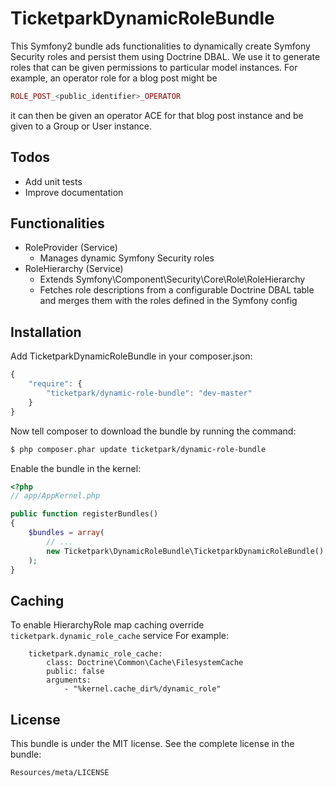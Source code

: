 # TicketparkDynamicRoleBundle

This Symfony2 bundle ads functionalities to dynamically create Symfony Security roles and persist them using Doctrine DBAL.
We use it to generate roles that can be given permissions to particular model instances. For example, an operator role for a blog post might be
```php
ROLE_POST_<public_identifier>_OPERATOR
```
it can then be given an operator ACE for that blog post instance and be given to a Group or User instance.

## Todos
* Add unit tests
* Improve documentation

## Functionalities
* RoleProvider (Service)
    * Manages dynamic Symfony Security roles
* RoleHierarchy (Service)
    * Extends Symfony\Component\Security\Core\Role\RoleHierarchy
    * Fetches role descriptions from a configurable Doctrine DBAL table and merges them with the roles defined in the Symfony config

## Installation

Add TicketparkDynamicRoleBundle in your composer.json:

```js
{
    "require": {
        "ticketpark/dynamic-role-bundle": "dev-master"
    }
}
```

Now tell composer to download the bundle by running the command:

``` bash
$ php composer.phar update ticketpark/dynamic-role-bundle
```

Enable the bundle in the kernel:

``` php
<?php
// app/AppKernel.php

public function registerBundles()
{
    $bundles = array(
        // ...
        new Ticketpark\DynamicRoleBundle\TicketparkDynamicRoleBundle(),
    );
}
```

## Caching
To enable HierarchyRole map caching override `ticketpark.dynamic_role_cache` service
For example:

```
    ticketpark.dynamic_role_cache:
        class: Doctrine\Common\Cache\FilesystemCache
        public: false
        arguments:
            - "%kernel.cache_dir%/dynamic_role"
```

## License


This bundle is under the MIT license. See the complete license in the bundle:

    Resources/meta/LICENSE
